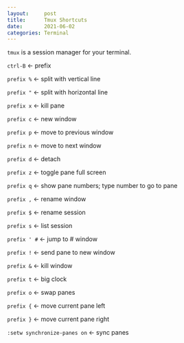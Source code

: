 ```yaml
---
layout:     post
title:      Tmux Shortcuts
date:       2021-06-02
categories: Terminal
---
```


`tmux` is a session manager for your terminal.  

`ctrl-B`     &#8592; prefix

`prefix %` &#8592; split with vertical line

`prefix "`   &#8592; split with horizontal line

`prefix x`  &#8592; kill pane

`prefix c` &#8592; new window

`prefix p` &#8592; move to previous window

`prefix n` &#8592; move to next window

`prefix d` &#8592; detach

`prefix z` &#8592; toggle pane full screen

`prefix q` &#8592; show pane numbers; type number to go to pane

`prefix ,` &#8592; rename window

`prefix $` &#8592; rename session

`prefix s` &#8592; list session

`prefix ' #` &#8592; jump to # window

`prefix !` &#8592; send pane to new window

`prefix &` &#8592; kill window

`prefix t` &#8592; big clock

`prefix o` &#8592; swap panes

`prefix {` &#8592; move current pane left

`prefix }` &#8592; move current pane right

`:setw synchronize-panes on` &#8592; sync panes
